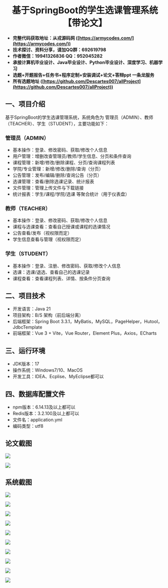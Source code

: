 ﻿<h1 align="center">基于SpringBoot的学生选课管理系统【带论文】</h1></p>

- <b>完整代码获取地址：从戎源码网 ([https://armycodes.com/](https://armycodes.com/))</b>
- <b>技术探讨、资料分享，请加QQ群：692619798</b>
- <b>作者微信：19941326836  QQ：952045282</b>
- <b>承接计算机毕业设计、Java毕业设计、Python毕业设计、深度学习、机器学习</b>
- <b>选题+开题报告+任务书+程序定制+安装调试+论文+答辩ppt 一条龙服务</b>
- <b>所有选题地址 ([https://github.com/Descartes007/allProject](https://github.com/Descartes007/allProject)) </b>

## 一、项目介绍

基于SpringBoot的学生选课管理系统，系统角色为 管理员（ADMIN）、教师（TEACHER）、学生（STUDENT），主要功能如下：
### 管理员（ADMIN）
- 基本操作：登录、修改密码、获取/修改个人信息
- 用户管理：增删改查管理员/教师/学生信息、分页和条件查询
- 课程管理：新增/修改/删除课程、分页/查询课程列表
- 学院/专业管理：新增/修改/删除/查询（分页）
- 公告管理：发布/编辑/删除/查询公告（分页）
- 选课管理：查看/删除选课记录、统计报表
- 文件管理：管理上传文件与下载链接
- 统计报表：学生/课程/学院/选课 等聚合统计（用于仪表盘）
### 教师（TEACHER）
- 基本操作：登录、修改密码、获取/修改个人信息
- 课程与选课查看：查看自己授课或课程的选课情况
- 公告查看/发布（视权限而定）
- 学生信息查看与管理（视权限而定）
### 学生（STUDENT）
- 基本操作：登录、注册、修改密码、获取/修改个人信息
- 选课：选课/退选、查看自己的选课记录
- 课程查看：查看课程列表、详情、按条件分页查询

## 二、项目技术

- 开发语言：Java 21
- 项目架构：B/S 架构（前后端分离）
- 后端框架：Spring Boot 3.3.1，MyBatis，MySQL，PageHelper，Hutool，JdbcTemplate
- 前端框架：Vue 3 + Vite，Vue Router，Element Plus，Axios，ECharts


## 三、运行环境

- JDK版本：17
- 操作系统：Windows7/10、MacOS
- 开发工具：IDEA、Ecplise、MyEclipse都可以

## 四、数据库配置文件

- npm版本：6.14.13及以上都可以
- Redis版本：3.2.100及以上都可以
- 文件名：application.yml
- 编码类型：utf8

## 论文截图

![](screenshot/1.png)

![](screenshot/2.png)

## 系统截图

![](screenshot/3.png)

![](screenshot/4.png)

![](screenshot/5.png)

![](screenshot/6.png)

![](screenshot/7.png)

![](screenshot/8.png)

![](screenshot/9.png)

![](screenshot/10.png)

![](screenshot/11.png)

![](screenshot/12.png)
